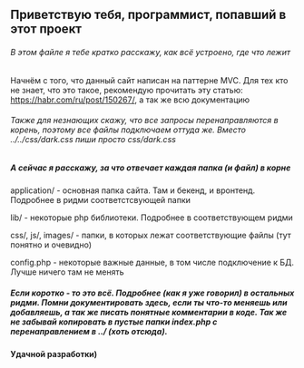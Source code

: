 ## Приветствую тебя, программист, попавший в этот проект

###### В этом файле я тебе кратко расскажу, как всё устроено, где что лежит

Начнём с того, что данный сайт написан на паттерне MVC. Для тех кто не знает, что это такое, рекомендую прочитать эту статью: https://habr.com/ru/post/150267/, а так же всю документацию

###### Также для незнающих скажу, что все запросы перенаправляются в корень, поэтому все файлы подключаем оттуда же. Вместо ../../css/dark.css пиши просто css/dark.css

##### А сейчас я расскажу, за что отвечает каждая папка (и файл) в корне

application/ - основная папка сайта. Там и бекенд, и вронтенд. Подробнее в ридми соответстсвующей папки

lib/ - некоторые php библиотеки. Подробнее в соответствующем ридми

css/, js/, images/ - папки, в которых лежат соответствующие файлы (тут понятно и очевидно)

config.php - некоторые важные данные, в том числе подключение к БД. Лучше ничего там не менять

##### Если коротко - то это всё. Подробнее (как я уже говорил) в остальных ридми. Помни документировать здесь, если ты что-то меняешь или добавляешь, а так же писать понятные комментарии в коде. Так же не забывай копировать в пустые папки index.php с перенаправлением в ../ (хоть отсюда).
#### Удачной разработки)